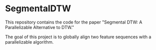 # SegmentalDTW

This repository contains the code for the paper "Segmental DTW: A Parallelizable Alternative to DTW."

The goal of this project is to globally align two feature sequences with a parallelizable algorithm.
